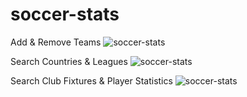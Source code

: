 # soccer-stats #

Add & Remove Teams
![soccer-stats](https://media.giphy.com/media/7Eh9Ybna9Gw9NwQKDl/giphy.gif)

Search Countries & Leagues
![soccer-stats](https://media.giphy.com/media/q6vKDPvdgwUktIXuqz/giphy.gif)

Search Club Fixtures & Player Statistics
![soccer-stats](https://media.giphy.com/media/lLESmb4K6uoGazEjYA/giphy.gif)
